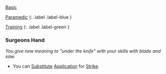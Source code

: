 
[Basic](Game/Progress#Basic)

[Paramedic](Game/Paramedic)
{: .label .label-blue }

[Training](Game/Progress#Training)
{: .label .label-green }
### Surgeons Hand
*You give new meaning to "under the knife" with your skills with blade and saw.*
* You can [Substitute](Game/Core/Terminology#Substitute) [Application](Game/Core/Intelligence#Application) for [Strike](Game/Core/Strength#Strike).

